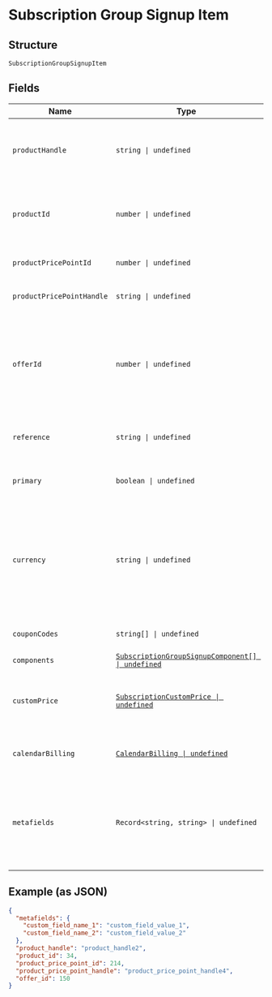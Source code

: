 
# Subscription Group Signup Item

## Structure

`SubscriptionGroupSignupItem`

## Fields

| Name | Type | Tags | Description |
|  --- | --- | --- | --- |
| `productHandle` | `string \| undefined` | Optional | The API Handle of the product for which you are creating a subscription. Required, unless a `product_id` is given instead. |
| `productId` | `number \| undefined` | Optional | The Product ID of the product for which you are creating a subscription. You can pass either `product_id` or `product_handle`. |
| `productPricePointId` | `number \| undefined` | Optional | The ID of the particular price point on the product. |
| `productPricePointHandle` | `string \| undefined` | Optional | The user-friendly API handle of a product's particular price point. |
| `offerId` | `number \| undefined` | Optional | Use in place of passing product and component information to set up the subscription with an existing offer. May be either the Chargify ID of the offer or its handle prefixed with `handle:` |
| `reference` | `string \| undefined` | Optional | The reference value (provided by your app) for the subscription itelf. |
| `primary` | `boolean \| undefined` | Optional | One of the subscriptions must be marked as primary in the group. |
| `currency` | `string \| undefined` | Optional | (Optional) If Multi-Currency is enabled and the currency is configured in Chargify, pass it at signup to create a subscription on a non-default currency. Note that you cannot update the currency of an existing subscription. |
| `couponCodes` | `string[] \| undefined` | Optional | An array for all the coupons attached to the subscription. |
| `components` | [`SubscriptionGroupSignupComponent[] \| undefined`](../../doc/models/subscription-group-signup-component.md) | Optional | - |
| `customPrice` | [`SubscriptionCustomPrice \| undefined`](../../doc/models/subscription-custom-price.md) | Optional | (Optional) Used in place of `product_price_point_id` to define a custom price point unique to the subscription |
| `calendarBilling` | [`CalendarBilling \| undefined`](../../doc/models/calendar-billing.md) | Optional | (Optional). Cannot be used when also specifying next_billing_at |
| `metafields` | `Record<string, string> \| undefined` | Optional | (Optional) A set of key/value pairs representing custom fields and their values. Metafields will be created “on-the-fly” in your site for a given key, if they have not been created yet. |

## Example (as JSON)

```json
{
  "metafields": {
    "custom_field_name_1": "custom_field_value_1",
    "custom_field_name_2": "custom_field_value_2"
  },
  "product_handle": "product_handle2",
  "product_id": 34,
  "product_price_point_id": 214,
  "product_price_point_handle": "product_price_point_handle4",
  "offer_id": 150
}
```

